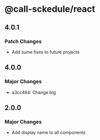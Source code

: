 # @call-sckedule/react

## 4.0.1

### Patch Changes

- Add sume fixes to future projects

## 4.0.0

### Major Changes

- a3cc484: Change big

## 2.0.0

### Major Changes

- Add display name to all components
